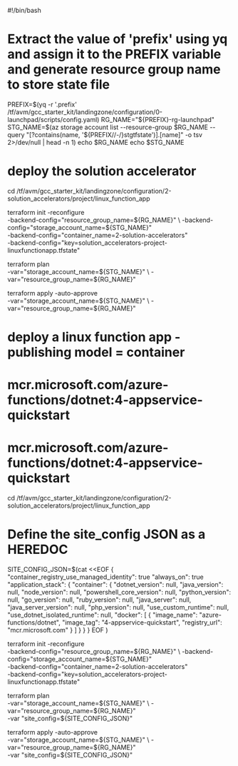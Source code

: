 #!/bin/bash

# Extract the value of 'prefix' using yq and assign it to the PREFIX variable and generate resource group name to store state file

PREFIX=$(yq  -r '.prefix' /tf/avm/gcc_starter_kit/landingzone/configuration/0-launchpad/scripts/config.yaml)
RG_NAME="${PREFIX}-rg-launchpad"
STG_NAME=$(az storage account list --resource-group $RG_NAME --query "[?contains(name, '${PREFIX//-/}stgtfstate')].[name]" -o tsv 2>/dev/null | head -n 1)
echo $RG_NAME
echo $STG_NAME

# deploy the solution accelerator

cd /tf/avm/gcc_starter_kit/landingzone/configuration/2-solution_accelerators/project/linux_function_app

terraform init  -reconfigure \
-backend-config="resource_group_name=${RG_NAME}" \
-backend-config="storage_account_name=${STG_NAME}" \
-backend-config="container_name=2-solution-accelerators" \
-backend-config="key=solution_accelerators-project-linuxfunctionapp.tfstate"

terraform plan \
-var="storage_account_name=${STG_NAME}" \
-var="resource_group_name=${RG_NAME}"

terraform apply -auto-approve \
-var="storage_account_name=${STG_NAME}" \
-var="resource_group_name=${RG_NAME}"



# deploy a linux function app - publishing model = container
# mcr.microsoft.com/azure-functions/dotnet:4-appservice-quickstart

# mcr.microsoft.com/azure-functions/dotnet:4-appservice-quickstart

cd /tf/avm/gcc_starter_kit/landingzone/configuration/2-solution_accelerators/project/linux_function_app

# Define the site_config JSON as a HEREDOC
SITE_CONFIG_JSON=$(cat <<EOF
{
  "container_registry_use_managed_identity": true
  "always_on": true
  "application_stack": {
    "container": {
      "dotnet_version": null,
      "java_version": null,
      "node_version": null,
      "powershell_core_version": null,
      "python_version": null,
      "go_version": null,
      "ruby_version": null,
      "java_server": null,
      "java_server_version": null,
      "php_version": null,
      "use_custom_runtime": null,
      "use_dotnet_isolated_runtime": null,
      "docker": [
        {
          "image_name": "azure-functions/dotnet",
          "image_tag": "4-appservice-quickstart",
          "registry_url": "mcr.microsoft.com"
        }
      ]
    }
  }
}
EOF
)

terraform init  -reconfigure \
-backend-config="resource_group_name=${RG_NAME}" \
-backend-config="storage_account_name=${STG_NAME}" \
-backend-config="container_name=2-solution-accelerators" \
-backend-config="key=solution_accelerators-project-linuxfunctionapp.tfstate"

terraform plan \
-var="storage_account_name=${STG_NAME}" \
-var="resource_group_name=${RG_NAME}" \
-var "site_config=${SITE_CONFIG_JSON}"

terraform apply -auto-approve \
-var="storage_account_name=${STG_NAME}" \
-var="resource_group_name=${RG_NAME}" \
-var "site_config=${SITE_CONFIG_JSON}"



